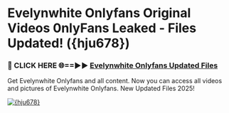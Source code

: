 # Evelynwhite Onlyfans Original Videos 0nlyFans Leaked - Files Updated! ({hju678})

<h3>🔴 CLICK HERE 🌐==►► <a href="https://tinyurl.com/ms9xzufz" rel="nofollow">Evelynwhite Onlyfans Updated Files</a></h3>

Get Evelynwhite Onlyfans and all content. Now you can access all videos and pictures of Evelynwhite Onlyfans. New Updated Files 2025!

[![{hju678}](https://i.imgur.com/PQ7UWWw.gif)](https://tinyurl.com/ms9xzufz)